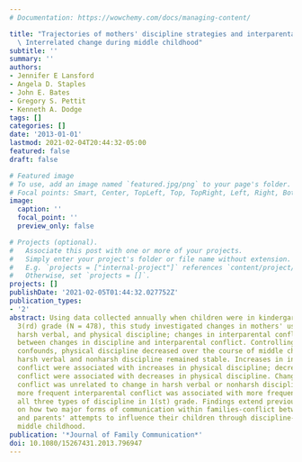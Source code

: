 ```yaml
---
# Documentation: https://wowchemy.com/docs/managing-content/

title: "Trajectories of mothers' discipline strategies and interparental conflict:\
  \ Interrelated change during middle childhood"
subtitle: ''
summary: ''
authors:
- Jennifer E Lansford
- Angela D. Staples
- John E. Bates
- Gregory S. Pettit
- Kenneth A. Dodge
tags: []
categories: []
date: '2013-01-01'
lastmod: 2021-02-04T20:44:32-05:00
featured: false
draft: false

# Featured image
# To use, add an image named `featured.jpg/png` to your page's folder.
# Focal points: Smart, Center, TopLeft, Top, TopRight, Left, Right, BottomLeft, Bottom, BottomRight.
image:
  caption: ''
  focal_point: ''
  preview_only: false

# Projects (optional).
#   Associate this post with one or more of your projects.
#   Simply enter your project's folder or file name without extension.
#   E.g. `projects = ["internal-project"]` references `content/project/deep-learning/index.md`.
#   Otherwise, set `projects = []`.
projects: []
publishDate: '2021-02-05T01:44:32.027752Z'
publication_types:
- '2'
abstract: Using data collected annually when children were in kindergarten through
  3(rd) grade (N = 478), this study investigated changes in mothers' use of nonharsh,
  harsh verbal, and physical discipline; changes in interparental conflict; and associations
  between changes in discipline and interparental conflict. Controlling for potential
  confounds, physical discipline decreased over the course of middle childhood, whereas
  harsh verbal and nonharsh discipline remained stable. Increases in interparental
  conflict were associated with increases in physical discipline; decreases in interparental
  conflict were associated with decreases in physical discipline. Change in interparental
  conflict was unrelated to change in harsh verbal or nonharsh discipline, although
  more frequent interparental conflict was associated with more frequen10t use of
  all three types of discipline in 1(st) grade. Findings extend previous research
  on how two major forms of communication within families-conflict between parents
  and parents' attempts to influence their children through discipline-change across
  middle childhood.
publication: '*Journal of Family Communication*'
doi: 10.1080/15267431.2013.796947
---
```

